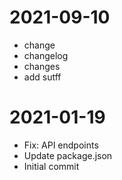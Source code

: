 2021-09-10
==========

  * change
  * changelog
  * changes
  * add sutff

2021-01-19
==========

  * Fix: API endpoints
  * Update package.json
  * Initial commit
